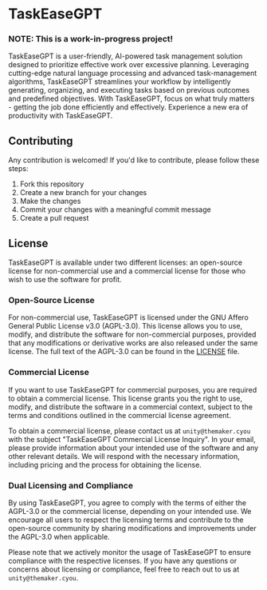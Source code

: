 # TaskEaseGPT

### NOTE: This is a work-in-progress project!

TaskEaseGPT is a user-friendly, AI-powered task management solution designed to prioritize effective work over excessive
planning. Leveraging cutting-edge natural language processing and advanced task-management algorithms, TaskEaseGPT
streamlines your workflow by intelligently generating, organizing, and executing tasks based on previous outcomes and
predefined objectives. With TaskEaseGPT, focus on what truly matters - getting the job done efficiently and effectively.
Experience a new era of productivity with TaskEaseGPT.

## Contributing
Any contribution is welcomed! If you'd like to contribute, please follow these steps:

1. Fork this repository
2. Create a new branch for your changes
3. Make the changes
4. Commit your changes with a meaningful commit message
5. Create a pull request

## License

TaskEaseGPT is available under two different licenses: an open-source license for non-commercial use and a commercial license for those who wish to use the software for profit.
### Open-Source License

For non-commercial use, TaskEaseGPT is licensed under the GNU Affero General Public License v3.0 (AGPL-3.0). This license allows you to use, modify, and distribute the software for non-commercial purposes, provided that any modifications or derivative works are also released under the same license. The full text of the AGPL-3.0 can be found in the [LICENSE](./LICENSE.md) file.

### Commercial License

If you want to use TaskEaseGPT for commercial purposes, you are required to obtain a commercial license. This license grants you the right to use, modify, and distribute the software in a commercial context, subject to the terms and conditions outlined in the commercial license agreement.

To obtain a commercial license, please contact us at `unity@themaker.cyou` with the subject "TaskEaseGPT Commercial License Inquiry". In your email, please provide information about your intended use of the software and any other relevant details. We will respond with the necessary information, including pricing and the process for obtaining the license.

### Dual Licensing and Compliance

By using TaskEaseGPT, you agree to comply with the terms of either the AGPL-3.0 or the commercial license, depending on your intended use. We encourage all users to respect the licensing terms and contribute to the open-source community by sharing modifications and improvements under the AGPL-3.0 when applicable.

Please note that we actively monitor the usage of TaskEaseGPT to ensure compliance with the respective licenses. If you have any questions or concerns about licensing or compliance, feel free to reach out to us at `unity@themaker.cyou`.
